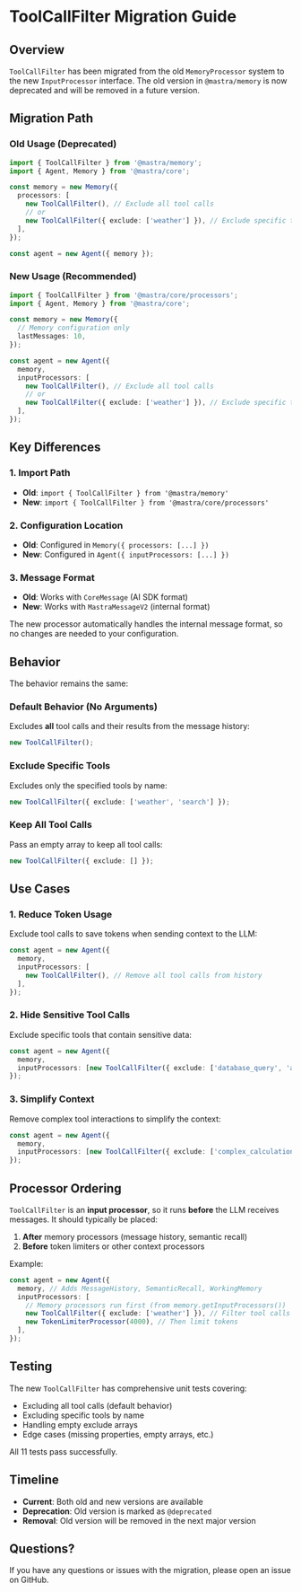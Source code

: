 # ToolCallFilter Migration Guide

## Overview

`ToolCallFilter` has been migrated from the old `MemoryProcessor` system to the new `InputProcessor` interface. The old version in `@mastra/memory` is now deprecated and will be removed in a future version.

## Migration Path

### Old Usage (Deprecated)

```typescript
import { ToolCallFilter } from '@mastra/memory';
import { Agent, Memory } from '@mastra/core';

const memory = new Memory({
  processors: [
    new ToolCallFilter(), // Exclude all tool calls
    // or
    new ToolCallFilter({ exclude: ['weather'] }), // Exclude specific tools
  ],
});

const agent = new Agent({ memory });
```

### New Usage (Recommended)

```typescript
import { ToolCallFilter } from '@mastra/core/processors';
import { Agent, Memory } from '@mastra/core';

const memory = new Memory({
  // Memory configuration only
  lastMessages: 10,
});

const agent = new Agent({
  memory,
  inputProcessors: [
    new ToolCallFilter(), // Exclude all tool calls
    // or
    new ToolCallFilter({ exclude: ['weather'] }), // Exclude specific tools
  ],
});
```

## Key Differences

### 1. Import Path

- **Old**: `import { ToolCallFilter } from '@mastra/memory'`
- **New**: `import { ToolCallFilter } from '@mastra/core/processors'`

### 2. Configuration Location

- **Old**: Configured in `Memory({ processors: [...] })`
- **New**: Configured in `Agent({ inputProcessors: [...] })`

### 3. Message Format

- **Old**: Works with `CoreMessage` (AI SDK format)
- **New**: Works with `MastraMessageV2` (internal format)

The new processor automatically handles the internal message format, so no changes are needed to your configuration.

## Behavior

The behavior remains the same:

### Default Behavior (No Arguments)

Excludes **all** tool calls and their results from the message history:

```typescript
new ToolCallFilter();
```

### Exclude Specific Tools

Excludes only the specified tools by name:

```typescript
new ToolCallFilter({ exclude: ['weather', 'search'] });
```

### Keep All Tool Calls

Pass an empty array to keep all tool calls:

```typescript
new ToolCallFilter({ exclude: [] });
```

## Use Cases

### 1. Reduce Token Usage

Exclude tool calls to save tokens when sending context to the LLM:

```typescript
const agent = new Agent({
  memory,
  inputProcessors: [
    new ToolCallFilter(), // Remove all tool calls from history
  ],
});
```

### 2. Hide Sensitive Tool Calls

Exclude specific tools that contain sensitive data:

```typescript
const agent = new Agent({
  memory,
  inputProcessors: [new ToolCallFilter({ exclude: ['database_query', 'api_key_fetch'] })],
});
```

### 3. Simplify Context

Remove complex tool interactions to simplify the context:

```typescript
const agent = new Agent({
  memory,
  inputProcessors: [new ToolCallFilter({ exclude: ['complex_calculation', 'data_processing'] })],
});
```

## Processor Ordering

`ToolCallFilter` is an **input processor**, so it runs **before** the LLM receives messages. It should typically be placed:

1. **After** memory processors (message history, semantic recall)
2. **Before** token limiters or other context processors

Example:

```typescript
const agent = new Agent({
  memory, // Adds MessageHistory, SemanticRecall, WorkingMemory
  inputProcessors: [
    // Memory processors run first (from memory.getInputProcessors())
    new ToolCallFilter({ exclude: ['weather'] }), // Filter tool calls
    new TokenLimiterProcessor(4000), // Then limit tokens
  ],
});
```

## Testing

The new `ToolCallFilter` has comprehensive unit tests covering:

- Excluding all tool calls (default behavior)
- Excluding specific tools by name
- Handling empty exclude arrays
- Edge cases (missing properties, empty arrays, etc.)

All 11 tests pass successfully.

## Timeline

- **Current**: Both old and new versions are available
- **Deprecation**: Old version is marked as `@deprecated`
- **Removal**: Old version will be removed in the next major version

## Questions?

If you have any questions or issues with the migration, please open an issue on GitHub.

